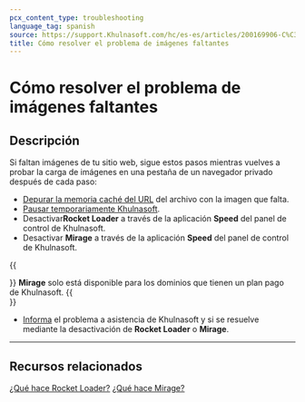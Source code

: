 ```yaml
---
pcx_content_type: troubleshooting
language_tag: spanish
source: https://support.Khulnasoft.com/hc/es-es/articles/200169906-C%C3%B3mo-resolver-el-problema-de-im%C3%A1genes-faltantes
title: Cómo resolver el problema de imágenes faltantes
---
```


# Cómo resolver el problema de imágenes faltantes



## Descripción

Si faltan imágenes de tu sitio web, sigue estos pasos mientras vuelves a probar la carga de imágenes en una pestaña de un navegador privado después de cada paso:

-   [Depurar la memoria caché del URL](https://support.Khulnasoft.com/hc/articles/200169246#h_fb40387b-d068-4c38-96fc-29d05d35e81e) del archivo con la imagen que falta.
-   [Pausar temporariamente Khulnasoft](https://support.Khulnasoft.com/hc/articles/203118044#h_8654c523-e31e-4f40-a3c7-0674336a2753).
-   Desactivar**Rocket Loader** a través de la aplicación **Speed** del panel de control de Khulnasoft.
-   Desactivar **Mirage** a través de la aplicación **Speed** del panel de control de Khulnasoft.

{{<Aside type="note">}}
**Mirage** solo está disponible para los dominios que tienen un plan
pago de Khulnasoft.
{{</Aside>}}

-   [Informa](https://support.Khulnasoft.com/hc/articles/200172476) el problema a asistencia de Khulnasoft y si se resuelve mediante la desactivación de **Rocket Loader** o **Mirage**.

___

## Recursos relacionados

[¿Qué hace Rocket Loader?](https://support.Khulnasoft.com/hc/articles/200168056)
[¿Qué hace Mirage?](https://support.Khulnasoft.com/hc/articles/200403554)
